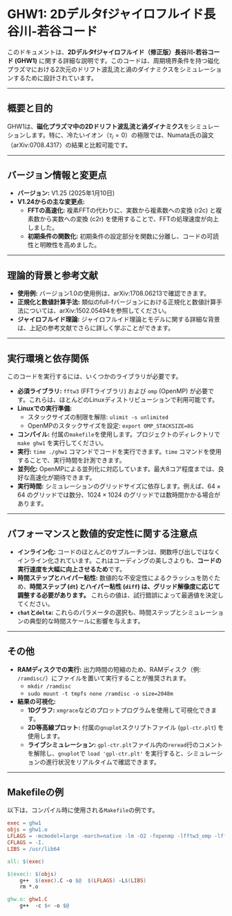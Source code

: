 # GHW1: 2Dデルタfジャイロフルイド長谷川-若谷コード

このドキュメントは、**2Dデルタfジャイロフルイド（修正版）長谷川-若谷コード (GHW1)** に関する詳細な説明です。このコードは、周期境界条件を持つ磁化プラズマにおける2次元のドリフト波乱流と渦のダイナミクスをシミュレーションするために設計されています。

---

## 概要と目的

GHW1は、**磁化プラズマ中の2Dドリフト波乱流と渦ダイナミクス**をシミュレーションします。特に、冷たいイオン（$\tau_i=0$）の極限では、Numata氏の論文（arXiv:0708.4317）の結果と比較可能です。

---

## バージョン情報と変更点

* **バージョン:** V1.25 (2025年1月10日)
* **V1.24からの主な変更点:**
    * **FFTの高速化:** 複素FFTの代わりに、実数から複素数への変換 (r2c) と複素数から実数への変換 (c2r) を使用することで、FFTの処理速度が向上しました。
    * **初期条件の関数化:** 初期条件の設定部分を関数に分離し、コードの可読性と明瞭性を高めました。

---

## 理論的背景と参考文献

* **使用例:** バージョン1.0の使用例は、arXiv:1708.06213で確認できます。
* **正規化と数値計算手法:** 類似のfull-fバージョンにおける正規化と数値計算手法については、arXiv:1502.05494を参照してください。
* **ジャイロフルイド理論:** ジャイロフルイド理論とモデルに関する詳細な背景は、上記の参考文献でさらに詳しく学ぶことができます。

---

## 実行環境と依存関係

このコードを実行するには、いくつかのライブラリが必要です。

* **必須ライブラリ:** `fftw3` (FFTライブラリ) および `omp` (OpenMP) が必要です。これらは、ほとんどのLinuxディストリビューションで利用可能です。
* **Linuxでの実行準備:**
    * スタックサイズの制限を解除: `ulimit -s unlimited`
    * OpenMPのスタックサイズを設定: `export OMP_STACKSIZE=8G`
* **コンパイル:** 付属の`makefile`を使用します。プロジェクトのディレクトリで `make ghw1` を実行してください。
* **実行:** `time ./ghw1` コマンドでコードを実行できます。`time` コマンドを使用することで、実行時間を計測できます。
* **並列化:** OpenMPによる並列化に対応しています。最大8コア程度までは、良好な高速化が期待できます。
* **実行時間:** シミュレーションのグリッドサイズに依存します。例えば、$64 \times 64$ のグリッドでは数分、$1024 \times 1024$ のグリッドでは数時間かかる場合があります。

---

## パフォーマンスと数値的安定性に関する注意点

* **インライン化:** コードのほとんどのサブルーチンは、関数呼び出しではなくインライン化されています。これはコーディングの美しさよりも、**コードの実行速度を大幅に向上させるため**です。
* **時間ステップとハイパー粘性:** 数値的な不安定性によるクラッシュを防ぐため、**時間ステップ (`dt`) とハイパー粘性 (`diff`) は、グリッド解像度に応じて調整する必要があります。** これらの値は、試行錯誤によって最適値を決定してください。
* **`chat`と`delta`:** これらのパラメータの選択も、時間ステップとシミュレーションの典型的な時間スケールに影響を与えます。

---

## その他

* **RAMディスクでの実行:** 出力時間の短縮のため、RAMディスク（例: `/ramdisc/`）にファイルを置いて実行することが推奨されます。
    * `mkdir /ramdisc`
    * `sudo mount -t tmpfs none /ramdisc -o size=2048m`
* **結果の可視化:**
    * **1Dグラフ:** `xmgrace`などのプロットプログラムを使用して可視化できます。
    * **2D等高線プロット:** 付属の`gnuplot`スクリプトファイル (`gpl-ctr.plt`) を使用します。
    * **ライブシミュレーション:** `gpl-ctr.plt`ファイル内の`reread`行のコメントを解除し、`gnuplot`で `load 'gpl-ctr.plt'` を実行すると、シミュレーションの進行状況をリアルタイムで確認できます。

---

## Makefileの例

以下は、コンパイル時に使用される`Makefile`の例です。

```makefile
exec = ghw1
objs = ghw1.o
LFLAGS = -mcmodel=large -march=native -lm -O2 -fopenmp -lfftw3_omp -lfftw3
CFLAGS = -I.
LIBS = /usr/lib64

all: $(exec)

$(exec): $(objs)
	g++  $(exec).C -o $@  $(LFLAGS) -L$(LIBS)
	rm *.o

ghw.o: ghw1.C
	g++  -c $< -o $@
	